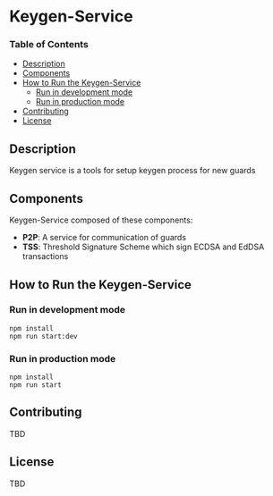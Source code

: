 # Keygen-Service

### Table of Contents

- [Description](#description)
- [Components](#components)
- [How to Run the Keygen-Service](#how-to-run-the-keygen-service)
  - [Run in development mode](#run-in-development-mode)
  - [Run in production mode](#run-in-production-mode)
- [Contributing](#contributing)
- [License](#license)
  <a name="headers"/>

## Description

Keygen service is a tools for setup keygen process for new guards

## Components

Keygen-Service composed of these components:

- **P2P**: A service for communication of guards
- **TSS**: Threshold Signature Scheme which sign ECDSA and EdDSA transactions

## How to Run the Keygen-Service

### Run in development mode

```shell
npm install
npm run start:dev
```

### Run in production mode

```shell
npm install
npm run start
```

## Contributing

TBD

## License

TBD
